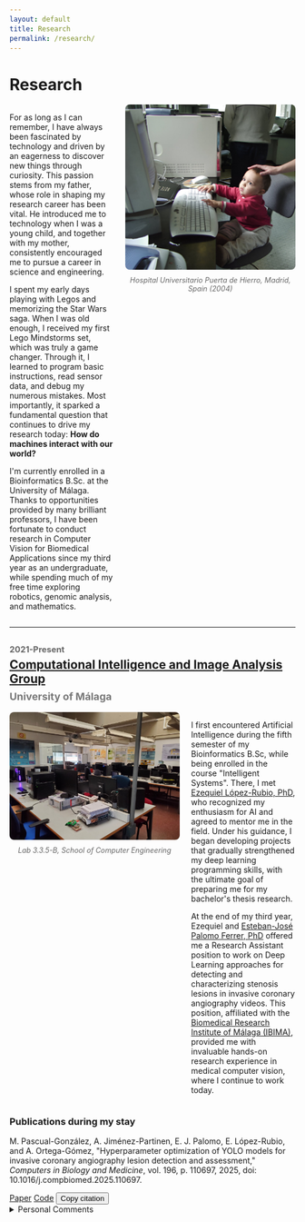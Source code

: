 ```yaml
---
layout: default
title: Research
permalink: /research/
---
```


# Research

<div style="display: flex; align-items: flex-start; gap: 20px;">
  <div style="flex: 1;">
    <p>
      For as long as I can remember, I have always been fascinated by technology and driven by an eagerness to discover new things through curiosity. This passion stems from my father, whose role in shaping my research career has been vital. He introduced me to technology when I was a young child, and together with my mother, consistently encouraged me to pursue a career in science and engineering.
    </p>
    <p>
      I spent my early days playing with Legos and memorizing the Star Wars saga. When I was old enough, I received my first Lego Mindstorms set, which was truly a game changer. Through it, I learned to program basic instructions, read sensor data, and debug my numerous mistakes. Most importantly, it sparked a fundamental question that continues to drive my research today: <b>How do machines interact with our world?</b>
    </p>
    <p>
      I'm currently enrolled in a Bioinformatics B.Sc. at the University of Málaga. Thanks to opportunities provided by many brilliant professors, I have been fortunate to conduct research in Computer Vision for Biomedical Applications since my third year as an undergraduate, while spending much of my free time exploring robotics, genomic analysis, and mathematics.
    </p>
    
  </div>
  <div style="flex: 0 0 300px;">
    <figure style="margin: 0;">
      <img src="assets/images/research/little_me.jpeg" alt="Research workspace" style="width: 100%; height: auto; border-radius: 8px;">
      <figcaption style="margin-top: 8px; font-size: 0.9em; color: #666; text-align: center; font-style: italic;">
        Hospital Universitario Puerta de Hierro, Madrid, Spain (2004)
      </figcaption>
    </figure>
  </div>
</div>

---

## <span style="display: block; font-size: 0.7em; color: #666; margin-bottom: 5px;">2021-Present</span><a href="https://ibima.eu/es/project/f-02/">Computational Intelligence and Image Analysis Group</a><span style="display: block; font-size: 0.85em; color: #777; margin-top: 8px;">University of Málaga</span>


<div style="display: flex; align-items: flex-start; gap: 20px;">
  <div style="flex: 0 0 300px;">
    <figure style="margin: 0;">
      <img src="assets/images/research/icai.jpeg" alt="Description of image" style="width: 100%; height: auto; border-radius: 8px;">
      <figcaption style="margin-top: 8px; font-size: 0.9em; color: #666; text-align: center; font-style: italic;">
        Lab 3.3.5-B, School of Computer Engineering
      </figcaption>
    </figure>
  </div>
  <div style="flex: 1;">
    <p>
      I first encountered Artificial Intelligence during the fifth semester of my Bioinformatics B.Sc, while being enrolled in the course "Intelligent Systems". There, I met <a href="https://orcid.org/0000-0001-8231-5687">Ezequiel López-Rubio, PhD</a>, who recognized my enthusiasm for AI and agreed to mentor me in the field. Under his guidance, I began developing projects that gradually strengthened my deep learning programming skills, with the ultimate goal of preparing me for my bachelor's thesis research.
    </p>
    <p>
      At the end of my third year, Ezequiel and <a href="https://orcid.org/0000-0002-8547-9393">Esteban-José Palomo Ferrer, PhD</a> offered me a Research Assistant position to work on Deep Learning approaches for detecting and characterizing stenosis lesions in invasive coronary angiography videos. This position, affiliated with the <a href="https://ibima.eu/es/">Biomedical Research Institute of Málaga (IBIMA)</a>, provided me with invaluable hands-on research experience in medical computer vision, where I continue to work today.
    </p>

  </div>
</div>

### Publications during my stay

<div class="publications">
  <div class="publication">
    <p class="citation">M. Pascual-González, A. Jiménez-Partinen, E. J. Palomo, E. López-Rubio, and A. Ortega-Gómez, "Hyperparameter optimization of YOLO models for invasive coronary angiography lesion detection and assessment," <em>Computers in Biology and Medicine</em>, vol. 196, p. 110697, 2025, doi: 10.1016/j.compbiomed.2025.110697.</p>
    <div class="pub-actions">
      <a class="pub-link" href="https://doi.org/10.1016/j.compbiomed.2025.110697" target="_blank">Paper</a>
      <a class="pub-link" href="https://github.com/MarioPasc/Coronary_Angiography_Detection" target="_blank">Code</a>
      <button class="copy-ref" data-ref='@article{pascual2025hyperparameter,
  title={Hyperparameter optimization of YOLO models for invasive coronary angiography lesion detection and assessment},  author={Pascual-Gonzalez, Mario and Jimenez-Partinen, Ariadna and Palomo, Esteban J and Lopez-Rubio, Ezequiel and Ortega-Gomez, Almudena},
  journal={Computers in Biology and Medicine},
  volume={196},
  pages={110697},
  year={2025},
  publisher={Elsevier}
}
'>Copy citation</button>
    </div>
    <details class="pub-comments">
      <summary>Personal Comments</summary>
      <p>
        My first scientific publication. Leaving the statistical analysis aside, the code provides an easy tool that is able to integrate the hyperparameter optimization of any YOLO variant using the <a href="https://optuna.readthedocs.io/en/stable/"> <em>Optuna</em></a> framework. You only have to define your trainer at <code>optimization/engine/trainers</code>. The script <code>optimization/engine/hpo.py</code> will catch your trainer class and optimize it with the configuration you defined (see example at <code>optimization/cfg/files/picasso/yaml</code>), where you must write your trainer class in the <code>model_source</code> entry.

      </p>
    </details>
  </div>
</div>

<script>
document.addEventListener('DOMContentLoaded', function() {
  document.querySelectorAll('.copy-ref').forEach(function(btn) {
    btn.addEventListener('click', function() {
      var text = this.getAttribute('data-ref');
      navigator.clipboard.writeText(text).then(() => {
        var original = this.textContent;
        this.textContent = 'Copied!';
        setTimeout(() => { this.textContent = original; }, 2000);
      });
    });
  });
});
</script>
